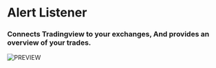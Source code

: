 # Alert Listener
### Connects Tradingview to your exchanges, And provides an overview of your trades.
![PREVIEW](https://raw.githubusercontent.com/PineWiki/Alert-Listener/master/AlertListener-preview.jpg)

